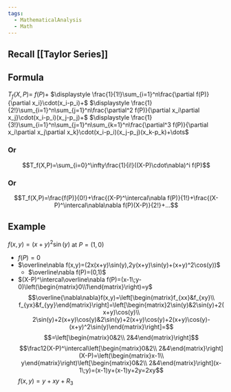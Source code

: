 ```yaml
---
tags:
  - MathematicalAnalysis
  - Math
---
```

## Recall [[Taylor Series]]
## Formula
$\displaystyle T_f(X, P)=$
$\displaystyle f(P)+$
$\displaystyle \frac{1}{1!}\sum_{i=1}^n\frac{\partial f(P)}{\partial x_i}\cdot(x_i-p_i)+$
$\displaystyle \frac{1}{2!}\sum_{i=1}^n\sum_{j=1}^n\frac{\partial^2 f(P)}{\partial x_i\partial x_j}\cdot(x_i-p_i)(x_j-p_j)+$
$\displaystyle \frac{1}{3!}\sum_{i=1}^n\sum_{j=1}^n\sum_{k=1}^n\frac{\partial^3 f(P)}{\partial x_i\partial x_j\partial x_k}\cdot(x_i-p_i)(x_j-p_j)(x_k-p_k)+\dots$
### Or
$$T_f(X,P)=\sum_{i=0}^\infty\frac{1}{i!}((X-P)\cdot\nabla)^i f(P)$$
### Or
$$T_f(X,P)=\frac{f(P)}{0!}+\frac{(X-P)^\intercal\nabla f(P)}{1!}+\frac{(X-P)^\intercal\nabla\nabla f(P)(X-P)}{2!}+...$$
## Example
$f(x,y)=(x+y)^2\sin(y)$ at $P=(1,0)$
- $f(P)=0$
- $\overline\nabla f(x,y)=(2x(x+y)\sin(y),2y(x+y)\sin(y)+(x+y)^2\cos(y))$
	- $\overline\nabla f(P)=(0,1)$
- $(X-P)^\intercal\overline\nabla f(P)=(x-1\;y-0)\left(\begin{matrix}0\\1\end{matrix}\right)=y$ $$\overline{\nabla\nabla}f(x,y)=\left[\begin{matrix}f_{xx}&f_{xy}\\ f_{yx}&f_{yy}\end{matrix}\right]=\left[\begin{matrix}2\sin(y)&2\sin(y)+2(x+y)\cos(y)\\ 2\sin(y)+2(x+y)\cos(y)&2\sin(y)+2(x+y)\cos(y)+2(x+y)\cos(y)-(x+y)^2\sin(y)\end{matrix}\right]=$$
$$=\left[\begin{matrix}0&2\\ 2&4\end{matrix}\right]$$
$$\frac12(X-P)^\intercal\left[\begin{matrix}0&2\\ 2&4\end{matrix}\right](X-P)=\left(\begin{matrix}x-1\\ y\end{matrix}\right)\left[\begin{matrix}0&2\\ 2&4\end{matrix}\right](x-1\;y)=(x-1)y+(x-1)y+2y=2xy$$
$f(x,y)=y+xy+R_3$
